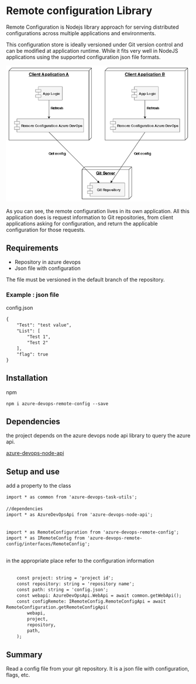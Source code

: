 # Remote configuration Library 

Remote Configuration is Nodejs library approach for serving distributed configurations across multiple applications and environments.

This configuration store is ideally versioned under Git version control and can be modified at application runtime. While it fits very well in NodeJS applications using the supported configuration json file formats.

![](images/diagram.png)

As you can see, the remote configuration lives in its own application. All this application does is request information to Git repositories, from client applications asking for configuration, and return the applicable configuration for those requests.

## Requirements

- Repository in azure devops
- Json file with configuration

The file must be versioned in the default branch of the repository. 

### Example : json file

config.json
```
{
    "Test": "test value",
    "List": [
        "Test 1", 
        "Test 2"
    ],
    "flag": true
}
```

## Installation

npm 

```
npm i azure-devops-remote-config --save
```

## Dependencies

the project depends on the azure devops node api library to query the azure api.

[azure-devops-node-api](https://www.npmjs.com/package/azure-devops-node-api)


## Setup and use

add a property to the class
```
import * as common from 'azure-devops-task-utils';

//dependencies
import * as AzureDevOpsApi from 'azure-devops-node-api';


import * as RemoteConfiguration from 'azure-devops-remote-config';
import * as IRemoteConfig from 'azure-devops-remote-config/interfaces/RemoteConfig';


```
in the appropriate place refer to the configuration information
```

    const project: string = 'project id';
    const repository: string = 'repository name';
    const path: string = 'config.json';
    const webapi: AzureDevOpsApi.WebApi = await common.getWebApi();
    const configRemote: IRemoteConfig.RemoteConfigApi = await RemoteConfiguration.getRemoteConfigApi(
        webapi,
        project,
        repository,
        path,
    );

```

## Summary

Read a config file from your git repository. It is a json file with configuration, flags, etc.








